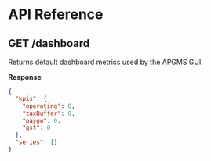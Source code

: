 # API Reference

## GET /dashboard

Returns default dashboard metrics used by the APGMS GUI.

**Response**

```json
{
  "kpis": {
    "operating": 0,
    "taxBuffer": 0,
    "paygw": 0,
    "gst": 0
  },
  "series": []
}
```
